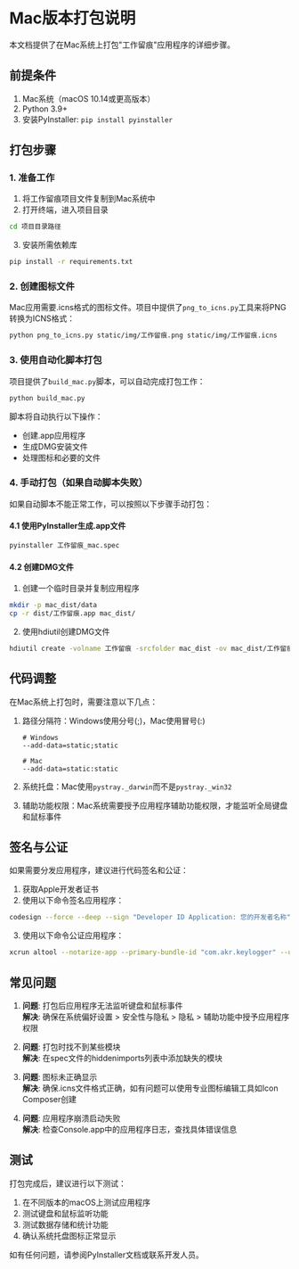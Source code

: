 # Mac版本打包说明

本文档提供了在Mac系统上打包"工作留痕"应用程序的详细步骤。

## 前提条件

1. Mac系统（macOS 10.14或更高版本）
2. Python 3.9+
3. 安装PyInstaller: `pip install pyinstaller`

## 打包步骤

### 1. 准备工作

1. 将工作留痕项目文件复制到Mac系统中
2. 打开终端，进入项目目录

```bash
cd 项目目录路径
```

3. 安装所需依赖库

```bash
pip install -r requirements.txt
```

### 2. 创建图标文件

Mac应用需要.icns格式的图标文件。项目中提供了`png_to_icns.py`工具来将PNG转换为ICNS格式：

```bash
python png_to_icns.py static/img/工作留痕.png static/img/工作留痕.icns
```

### 3. 使用自动化脚本打包

项目提供了`build_mac.py`脚本，可以自动完成打包工作：

```bash
python build_mac.py
```

脚本将自动执行以下操作：
- 创建.app应用程序
- 生成DMG安装文件
- 处理图标和必要的文件

### 4. 手动打包（如果自动脚本失败）

如果自动脚本不能正常工作，可以按照以下步骤手动打包：

#### 4.1 使用PyInstaller生成.app文件

```bash
pyinstaller 工作留痕_mac.spec
```

#### 4.2 创建DMG文件

1. 创建一个临时目录并复制应用程序

```bash
mkdir -p mac_dist/data
cp -r dist/工作留痕.app mac_dist/
```

2. 使用hdiutil创建DMG文件

```bash
hdiutil create -volname 工作留痕 -srcfolder mac_dist -ov mac_dist/工作留痕安装包.dmg -format UDZO
```

## 代码调整

在Mac系统上打包时，需要注意以下几点：

1. 路径分隔符：Windows使用分号(;)，Mac使用冒号(:)
   ```
   # Windows
   --add-data=static;static
   
   # Mac
   --add-data=static:static
   ```

2. 系统托盘：Mac使用`pystray._darwin`而不是`pystray._win32`

3. 辅助功能权限：Mac系统需要授予应用程序辅助功能权限，才能监听全局键盘和鼠标事件

## 签名与公证

如果需要分发应用程序，建议进行代码签名和公证：

1. 获取Apple开发者证书
2. 使用以下命令签名应用程序：

```bash
codesign --force --deep --sign "Developer ID Application: 您的开发者名称" dist/工作留痕.app
```

3. 使用以下命令公证应用程序：

```bash
xcrun altool --notarize-app --primary-bundle-id "com.akr.keylogger" --username "您的Apple ID" --password "您的密码" --file mac_dist/工作留痕安装包.dmg
```

## 常见问题

1. **问题**: 打包后应用程序无法监听键盘和鼠标事件  
   **解决**: 确保在系统偏好设置 > 安全性与隐私 > 隐私 > 辅助功能中授予应用程序权限

2. **问题**: 打包时找不到某些模块  
   **解决**: 在spec文件的hiddenimports列表中添加缺失的模块

3. **问题**: 图标未正确显示  
   **解决**: 确保.icns文件格式正确，如有问题可以使用专业图标编辑工具如Icon Composer创建

4. **问题**: 应用程序崩溃启动失败  
   **解决**: 检查Console.app中的应用程序日志，查找具体错误信息

## 测试

打包完成后，建议进行以下测试：

1. 在不同版本的macOS上测试应用程序
2. 测试键盘和鼠标监听功能
3. 测试数据存储和统计功能
4. 确认系统托盘图标正常显示

如有任何问题，请参阅PyInstaller文档或联系开发人员。 